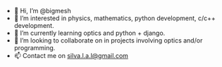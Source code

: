 - 👋 Hi, I’m @bigmesh
- 👀 I’m interested in physics, mathematics, python development, c/c++ development.
- 🌱 I’m currently learning optics and python + django.
- 💞️ I’m looking to collaborate on in projects involving optics and/or programming.
- 📫 Contact me on silva.l.a.l@gmail.com

<!---
bigmesh/bigmesh is a ✨ special ✨ repository because its `README.md` (this file) appears on your GitHub profile.
You can click the Preview link to take a look at your changes.
--->
